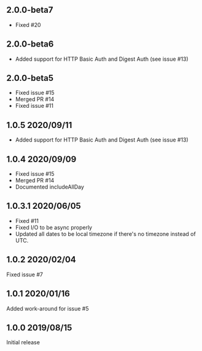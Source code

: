 ## 2.0.0-beta7
- Fixed #20

## 2.0.0-beta6
- Added support for HTTP Basic Auth and Digest Auth (see issue #13)

## 2.0.0-beta5
- Fixed issue #15
- Merged PR #14
- Fixed issue #11

## 1.0.5 2020/09/11
- Added support for HTTP Basic Auth and Digest Auth (see issue #13)

## 1.0.4 2020/09/09
- Fixed issue #15
- Merged PR #14
- Documented includeAllDay

## 1.0.3.1 2020/06/05
- Fixed #11
- Fixed I/O to be async properly
- Updated all dates to be local timezone if there's no timezone instead of UTC.

## 1.0.2 2020/02/04
Fixed issue #7

## 1.0.1 2020/01/16
Added work-around for issue #5

## 1.0.0 2019/08/15
Initial release
